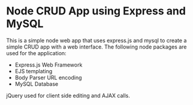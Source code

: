 # Node CRUD App using Express and MySQL

This is a simple node web app that uses express.js and mysql to create a simple CRUD app with a web interface.  The following node packages are used for the application: 
- Express.js Web Framework
- EJS templating
- Body Parser URL encoding
- MySQL Database

jQuery used for client side editing and AJAX calls.  

